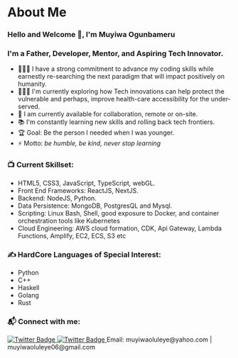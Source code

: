 #                      About Me

### Hello and Welcome 👋, I'm Muyiwa Ogunbameru

### I'm a Father, Developer, Mentor, and Aspiring Tech Innovator.
- 👨🏽‍🎓 I have a strong commitment to advance my coding skills while earnestly re-searching the next paradigm that will impact positively on humanity.
-  👨🏽‍🎓 I'm currently exploring how Tech innovations can help protect the vulnerable and perhaps, improve health-care accessibility for the under-served.
- 🌱 I am currently available for collaboration, remote or on-site.
- 📚 I'm constantly learning new skills and rolling back tech frontiers.
- 🏆 Goal: Be the person I needed when I was younger.
- ⚡ Motto: _be humble, be kind, never stop learning_

### 📺 Current Skillset:
<!-- SKILLS  -->
- HTML5, CSS3, JavaScript, TypeScript, webGL.
- Front End Frameworks: ReactJS, NextJS.
- Backend: NodeJS, Python.
- Data Persistence: MongoDB, PostgresQL and Mysql.
- Scripting: Linux Bash, Shell, good exposure to Docker, and container orchestration tools like Kubernetes
- Cloud Engineering: AWS cloud formation, CDK, Api Gateway, Lambda Functions, Amplify, EC2, ECS, S3 etc

### ✍️ HardCore Languages of Special Interest:
<!-- Languages  -->
- Python
- C++
- Haskell
- Golang
- Rust

### 📬 Connect with me:
<a href="https://twitter.com/MGunbamz">
<img src="https://img.shields.io/badge/Twitter-blue" alt="Twitter Badge"/>
</a>
<a href="https://twitter.com/MGunbamz">
<img src="https://img.shields.io/badge/LinkedIn-blue" alt="Twitter Badge"/>
</a>
<span>Email:  muyiwaoluleye@yahoo.com | muyiwaoluleye06@gmail.com</span>

<br />
<br />
